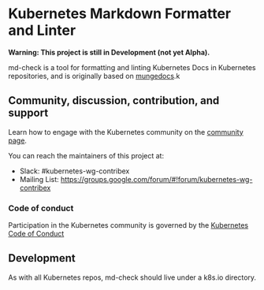 # Kubernetes Markdown Formatter and Linter

**Warning: This project is still in Development (not yet Alpha).**

md-check is a tool for formatting and linting Kubernetes Docs in Kubernetes
repositories, and is originally based on
[mungedocs](https://github.com/kubernetes/kubernetes/tree/master/cmd/mungedocs).k

## Community, discussion, contribution, and support

Learn how to engage with the Kubernetes community on the [community
page](http://kubernetes.io/community/).

You can reach the maintainers of this project at:

- Slack: #kubernetes-wg-contribex
- Mailing List: https://groups.google.com/forum/#!forum/kubernetes-wg-contribex

### Code of conduct

Participation in the Kubernetes community is governed by the [Kubernetes Code of
Conduct](https://github.com/kubernetes/kubernetes/blob/master/code-of-conduct.md)

## Development

As with all Kubernetes repos, md-check should live under a k8s.io directory.
